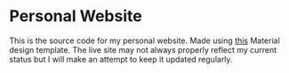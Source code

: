 # Personal Website

This is the source code for my personal website. Made using [this](https://themeforest.net/item/resume-cv-vcard-theme/14502131) Material design template. The live site may not always properly reflect my current status but I will make an attempt to keep it updated regularly.
